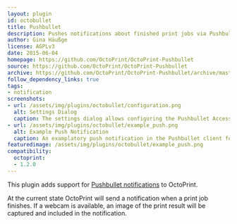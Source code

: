 ```yaml
---
layout: plugin
id: octobullet
title: Pushbullet
description: Pushes notifications about finished print jobs via Pushbullet
author: Gina Häußge
license: AGPLv3
date: 2015-06-04
homepage: https://github.com/OctoPrint/OctoPrint-Pushbullet
source: https://github.com/OctoPrint/OctoPrint-Pushbullet
archive: https://github.com/OctoPrint/OctoPrint-Pushbullet/archive/master.zip
follow_dependency_links: true
tags: 
- notification
screenshots:
- url: /assets/img/plugins/octobullet/configuration.png
  alt: Settings Dialog
  caption: The settings dialog allows configuring the Pushbullet Access Token
- url: /assets/img/plugins/octobullet/example_push.png
  alt: Example Push Notification
  caption: An examplatory push notification in the Pushbullet client for Windows
featuredimage: /assets/img/plugins/octobullet/example_push.png
compatibility:
  octoprint:
  - 1.2.0
---
```


This plugin adds support for [Pushbullet notifications](https://www.pushbullet.com/) to OctoPrint.

At the current state OctoPrint will send a notification when a print job finishes. If a webcam is available, an image
of the print result will be captured and included in the notification.
